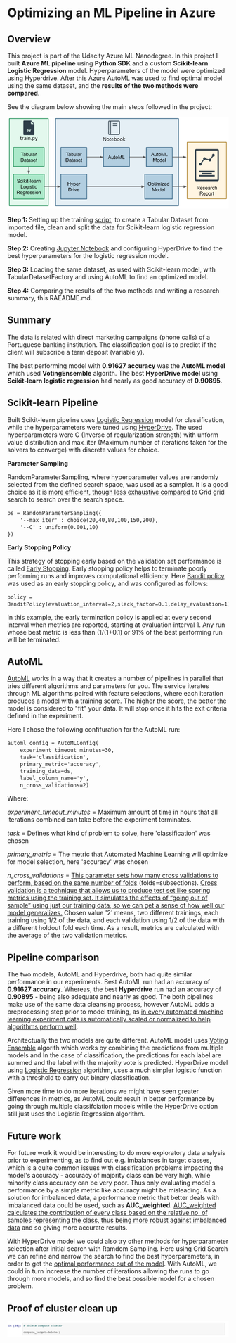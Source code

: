# Optimizing an ML Pipeline in Azure

## Overview
This project is part of the Udacity Azure ML Nanodegree. In this project I built **Azure ML pipeline** using **Python SDK** and a custom **Scikit-learn Logistic Regression** model. Hyperparameters of the model were optimized using Hyperdrive. After this Azure AutoML was used to find optimal model using the same dataset, and the **results of the two methods were compared**. 

See the diagram below showing the main steps followed in the project:

![alt text](images/Project_process_overview.png)

**Step 1:** Setting up the training [script](train.py), to create a Tabular Dataset from imported file, clean and split the data for Scikit-learn logistic regression model. 

**Step 2:** Creating [Jupyter Notebook](udacity-project.ipynb) and configuring HyperDrive to find the best hyperparameters for the logistic regression model. 

**Step 3:** Loading the same dataset, as used with Scikit-learn model, with TabularDatasetFactory and using AutoML to find an optimized model. 

**Step 4:** Comparing the results of the two methods and writing a research summary, this RAEADME.md.

## Summary
The data is related with direct marketing campaigns (phone calls) of a Portuguese banking institution. The classification goal is to predict if the client will subscribe a term deposit (variable y). 

The best performing model with **0.91627 accuracy** was the **AutoML model** which used **VotingEnsemble** algorith. The best **HyperDrive model** using **Scikit-learn logistic regression** had nearly as good accuracy of **0.90895**.

## Scikit-learn Pipeline

Built Scikit-learn pipeline uses [Logistic Regression](https://scikit-learn.org/stable/modules/generated/sklearn.linear_model.LogisticRegression.html) model for classification, while the hyperparameters were tuned using [HyperDrive](https://docs.microsoft.com/en-us/azure/machine-learning/how-to-tune-hyperparameters). The used hyperparameters were C (Inverse of regularization strength) with unform value distribution and max_iter (Maximum number of iterations taken for the solvers to converge) with discrete values for choice. 

**Parameter Sampling**

RandomParameterSampling, where hyperparameter values are randomly selected from the defined search space, was used as a sampler. It is a good choice as it is [more efficient, though less exhaustive compared](https://www.sciencedirect.com/science/article/pii/S1674862X19300047) to Grid grid search to search over the search space.

```
ps = RandomParameterSampling({
    '--max_iter' : choice(20,40,80,100,150,200),
    '--C' : uniform(0.001,10)
}) 
```
**Early Stopping Policy**

This strategy of stopping early based on the validation set performance is called [Early Stopping](https://towardsdatascience.com/early-stopping-a-cool-strategy-to-regularize-neural-networks-bfdeca6d722e). Early stopping policy helps to terminate poorly performing runs and improves computational efficiency. Here [Bandit policy](https://docs.microsoft.com/en-us/azure/machine-learning/how-to-tune-hyperparameters) was used as an early stopping policy, and was configured as follows:
```
policy = BanditPolicy(evaluation_interval=2,slack_factor=0.1,delay_evaluation=1)
```
In this example, the early termination policy is applied at every second interval when metrics are reported, starting at evaluation interval 1. Any run whose best metric is less than (1/(1+0.1) or 91% of the best performing run will be terminated.

## AutoML

[AutoML](https://docs.microsoft.com/en-us/azure/machine-learning/concept-automated-ml) works in a way that it creates a number of pipelines in parallel that tries different algorithms and parameters for you. The service iterates through ML algorithms paired with feature selections, where each iteration produces a model with a training score. The higher the score, the better the model is considered to "fit" your data. It will stop once it hits the exit criteria defined in the experiment.

Here I chose the following confifuration for the AutoML run:
```
automl_config = AutoMLConfig(
    experiment_timeout_minutes=30,
    task='classification',
    primary_metric='accuracy',
    training_data=ds,
    label_column_name='y',
    n_cross_validations=2)
```
Where:

*experiment_timeout_minutes* = Maximum amount of time in hours that all iterations combined can take before the experiment terminates. 

*task* = Defines what kind of problem to solve, here 'classification' was chosen

*primary_metric* = The metric that Automated Machine Learning will optimize for model selection, here 'accuracy' was chosen

*n_cross_validations* = [This parameter sets how many cross validations to perform, based on the same number of folds](https://docs.microsoft.com/en-us/azure/machine-learning/how-to-configure-cross-validation-data-splits) (folds=subsections). [Cross validation is a technique that allows us to produce test set like scoring metrics using the training set. It simulates the effects of “going out of sample” using just our training data, so we can get a sense of how well our model generalizes.](https://towardsdatascience.com/understanding-cross-validation-419dbd47e9bd) Chosen value '2' means, two different trainings, each training using 1/2 of the data, and each validation using 1/2 of the data with a different holdout fold each time. As a result, metrics are calculated with the average of the two validation metrics.

## Pipeline comparison

The two models, AutoML and Hyperdrive, both had quite similar performance in our experiments. Best AutoML run had an accuracy of **0.91627 accuracy**. Whereas, the best **Hyperdrive** run had an accuracy of **0.90895** - being also adequate and nearly as good. The both pipelines make use of the same data cleansing process, however AutoML adds a preprocessing step prior to model training, as [in every automated machine learning experiment data is automatically scaled or normalized to help algorithms perform well](https://docs.microsoft.com/en-us/azure/machine-learning/concept-automated-ml). 

Architectually the two models are quite different. AutoML model uses [Voting Ensemble](https://machinelearningmastery.com/voting-ensembles-with-python/) algorith which works by combining the predictions from multiple models and In the case of classification, the predictions for each label are summed and the label with the majority vote is predicted. HyperDrive model using [Logistic Regression](https://machinelearningmastery.com/logistic-regression-for-machine-learning/) algorithm, uses a much simpler logistic function with a threshold to carry out binary classification. 

Given more time to do more iterations we might have seen greater differences in metrics, as AutoML could result in better performance by going through multiple classifciation models while the HyperDrive option still just uses the Logistic Regression algorithm.

## Future work

For future work it would be interesting to do more exploratory data analysis prior to experimenting, as to find out e.g. imbalances in target classes, which is a quite common issues with classification problems impacting the model's accuracy - accuracy of majority class can be very high, while minority class accuracy can be very poor. Thus only evaluating model's performance by a simple metric like accuracy might be misleading. As a solution for imbalanced data, a performance metric that better deals with imbalanced data could be used, such as **AUC_weighted**. [AUC_weighted calculates the contribution of every class based on the relative no. of samples representing the class, thus being more robust against imbalanced data](https://docs.microsoft.com/en-us/azure/machine-learning/concept-manage-ml-pitfalls) and so giving more accurate results.

With HyperDrive model we could also try other methods for hyperparameter selection after initial search with Ramdom Sampling. Here using Grid Search we can refine and narrow the search to find the best hyperparameters, in order to get the [optimal performance out of the model](https://medium.com/@jorgesleonel/hyperparameters-in-machine-deep-learning-ca69ad10b981). With AutoML, we could in turn increase the number of iterations allowing the runs to go through more models, and so find the best possible model for a chosen problem.

## Proof of cluster clean up 
![alt text](images/delete_Compute.png)
